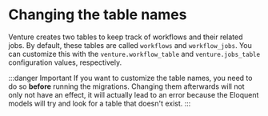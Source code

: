 # Changing the table names

Venture creates two tables to keep track of workflows and their related jobs. By default, these tables are called `workflows` and `workflow_jobs`. You can customize this with the `venture.workflow_table` and `venture.jobs_table` configuration values, respectively.

:::danger Important
If you want to customize the table names, you need to do so **before** running the migrations. Changing them afterwards will not only not have an effect, it will actually lead to an error because the Eloquent models will try and look for a table that doesn't exist.
:::
